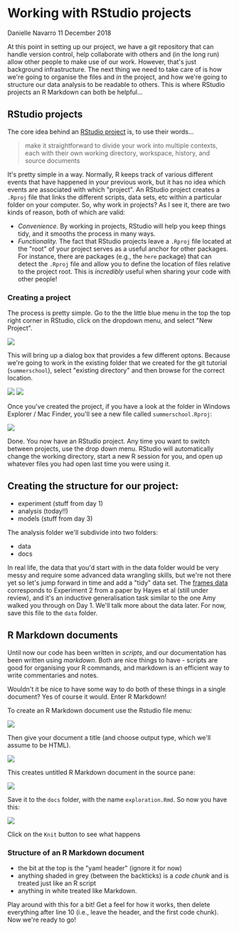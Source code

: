 Working with RStudio projects
================
Danielle Navarro
11 December 2018

At this point in setting up our project, we have a git repository that can handle version control, help collaborate with others and (in the long run) allow other people to make use of our work. However, that's just background infrastructure. The next thing we need to take care of is how we're going to organise the files and *in* the project, and how we're going to structure our data analysis to be readable to others. This is where RStudio projects an R Markdown can both be helpful...

RStudio projects
----------------

The core idea behind an [RStudio project](https://support.rstudio.com/hc/en-us/articles/200526207-Using-Projects) is, to use their words...

> make it straightforward to divide your work into multiple contexts, each with their own working directory, workspace, history, and source documents

It's pretty simple in a way. Normally, R keeps track of various different events that have happened in your previous work, but it has no idea which events are associated with which "project". An RStudio project creates a `.Rproj` file that links the different scripts, data sets, etc within a particular folder on your computer. So, why work in projects? As I see it, there are two kinds of reason, both of which are valid:

-   *Convenience*. By working in projects, RStudio will help you keep things tidy, and it smooths the process in many ways.
-   *Functionality.* The fact that RStudio projects leave a `.Rproj` file located at the "root" of your project serves as a useful anchor for other packages. For instance, there are packages (e.g., the `here` package) that can detect the `.Rproj` file and allow you to define the location of files relative to the project root. This is *incredibly* useful when sharing your code with other people!

### Creating a project

The process is pretty simple. Go to the the little blue menu in the top the top right corner in RStudio, click on the dropdown menu, and select "New Project".

![](./images/new_rstudio_project1.jpg)

This will bring up a dialog box that provides a few different optons. Because we're going to work in the existing folder that we created for the git tutorial (`summerschool`), select "existing directory" and then browse for the correct location.

![](./images/new_rstudio_project2.jpg) ![](./images/new_rstudio_project3.jpg)

Once you've created the project, if you have a look at the folder in Windows Explorer / Mac Finder, you'll see a new file called `summerschool.Rproj`:

![](./images/new_rstudio_project4.jpg)

Done. You now have an RStudio project. Any time you want to switch between projects, use the drop down menu. RStudio will automatically change the working directory, start a new R session for you, and open up whatever files you had open last time you were using it.

Creating the structure for our project:
---------------------------------------

-   experiment (stuff from day 1)
-   analysis (today!!)
-   models (stuff from day 3)

The analysis folder we'll subdivide into two folders:

-   data
-   docs

In real life, the data that you'd start with in the data folder would be very messy and require some advanced data wrangling skills, but we're not there yet so let's jump forward in time and add a "tidy" data set. The [frames data](http://compcogscisydney.org/psyr/data/frames_ex2.csv) corresponds to Experiment 2 from a paper by Hayes et al (still under review), and it's an inductive generalisation task similar to the one Amy walked you through on Day 1. We'll talk more about the data later. For now, save this file to the `data` folder.

R Markdown documents
--------------------

Until now our code has been written in *scripts*, and our documentation has been written using *markdown*. Both are nice things to have - scripts are good for organising your R commands, and markdown is an efficient way to write commentaries and notes.

Wouldn't it be nice to have some way to do both of these things in a single document? Yes of course it would. Enter R Markdown!

To create an R Markdown document use the Rstudio file menu:

![](./images/new_rmarkdown.jpg)

Then give your document a title (and choose output type, which we'll assume to be HTML).

![](./images/new_rmarkdown2.jpg)

This creates untitled R Markdown document in the source pane:

![](./images/new_rmarkdown3.jpg)

Save it to the `docs` folder, with the name `exploration.Rmd`. So now you have this:

![](./images/new_rmarkdown4.jpg)

Click on the `Knit` button to see what happens

### Structure of an R Markdown document

-   the bit at the top is the "yaml header" (ignore it for now)
-   anything shaded in grey (between the backticks) is a *code chunk* and is treated just like an R script
-   anything in white treated like Markdown.

Play around with this for a bit! Get a feel for how it works, then delete everything after line 10 (i.e., leave the header, and the first code chunk). Now we're ready to go!
